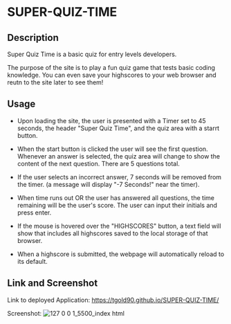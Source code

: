 # SUPER-QUIZ-TIME

## Description

Super Quiz Time is a basic quiz for entry levels developers.

The purpose of the site is to play a fun quiz game that tests basic coding knowledge. You can even save your highscores to your web browser and reutn to the site later to see them!

## Usage

- Upon loading the site, the user is presented with a Timer set to 45 seconds, the header "Super Quiz Time", and the quiz area with a starrt button.

- When the start button is clicked the user will see the first question. Whenever an answer is selected, the quiz area will change to show the content of the next question. There are 5 questions total.

- If the user selects an incorrect answer, 7 seconds will be removed from the timer. (a message will display "-7 Seconds!" near the timer).

- When time runs out OR the user has answered all questions, the time remaining will be the user's score. The user can input their initials and press enter.

- If the mouse is hovered over the "HIGHSCORES" button, a text field will show that includes all highscores saved to the local storage of that browser.

- When a highscore is submitted, the webpage will automatically reload to its default.

## Link and Screenshot

Link to deployed Application: https://tgold90.github.io/SUPER-QUIZ-TIME/

Screenshot:
![127 0 0 1_5500_index html](https://user-images.githubusercontent.com/104692375/178380564-b339f78a-d2a4-4a80-9b09-b24c9c9bf198.png)
